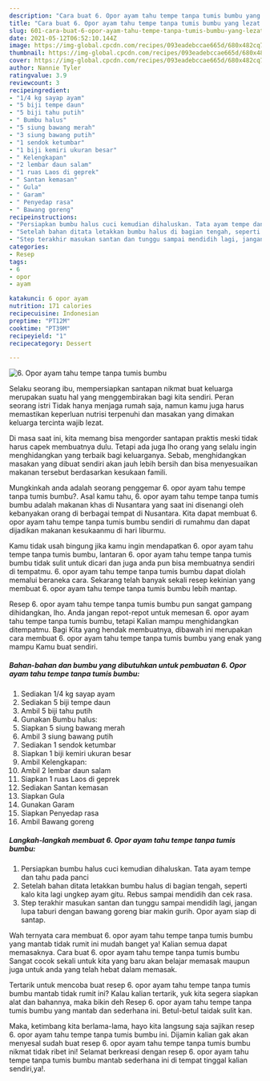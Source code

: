 ```yaml
---
description: "Cara buat 6. Opor ayam tahu tempe tanpa tumis bumbu yang lezat Untuk Jualan"
title: "Cara buat 6. Opor ayam tahu tempe tanpa tumis bumbu yang lezat Untuk Jualan"
slug: 601-cara-buat-6-opor-ayam-tahu-tempe-tanpa-tumis-bumbu-yang-lezat-untuk-jualan
date: 2021-05-12T06:52:10.144Z
image: https://img-global.cpcdn.com/recipes/093eadebccae665d/680x482cq70/6-opor-ayam-tahu-tempe-tanpa-tumis-bumbu-foto-resep-utama.jpg
thumbnail: https://img-global.cpcdn.com/recipes/093eadebccae665d/680x482cq70/6-opor-ayam-tahu-tempe-tanpa-tumis-bumbu-foto-resep-utama.jpg
cover: https://img-global.cpcdn.com/recipes/093eadebccae665d/680x482cq70/6-opor-ayam-tahu-tempe-tanpa-tumis-bumbu-foto-resep-utama.jpg
author: Nannie Tyler
ratingvalue: 3.9
reviewcount: 3
recipeingredient:
- "1/4 kg sayap ayam"
- "5 biji tempe daun"
- "5 biji tahu putih"
- " Bumbu halus"
- "5 siung bawang merah"
- "3 siung bawang putih"
- "1 sendok ketumbar"
- "1 biji kemiri ukuran besar"
- " Kelengkapan"
- "2 lembar daun salam"
- "1 ruas Laos di geprek"
- " Santan kemasan"
- " Gula"
- " Garam"
- " Penyedap rasa"
- " Bawang goreng"
recipeinstructions:
- "Persiapkan bumbu halus cuci kemudian dihaluskan. Tata ayam tempe dan tahu pada panci"
- "Setelah bahan ditata letakkan bumbu halus di bagian tengah, seperti kalo kita lagi ungkep ayam gitu. Rebus sampai mendidih dan cek rasa."
- "Step terakhir masukan santan dan tunggu sampai mendidih lagi, jangan lupa taburi dengan bawang goreng biar makin gurih. Opor ayam siap di santap."
categories:
- Resep
tags:
- 6
- opor
- ayam

katakunci: 6 opor ayam 
nutrition: 171 calories
recipecuisine: Indonesian
preptime: "PT12M"
cooktime: "PT39M"
recipeyield: "1"
recipecategory: Dessert

---
```



![6. Opor ayam tahu tempe tanpa tumis bumbu](https://img-global.cpcdn.com/recipes/093eadebccae665d/680x482cq70/6-opor-ayam-tahu-tempe-tanpa-tumis-bumbu-foto-resep-utama.jpg)

Selaku seorang ibu, mempersiapkan santapan nikmat buat keluarga merupakan suatu hal yang menggembirakan bagi kita sendiri. Peran seorang istri Tidak hanya menjaga rumah saja, namun kamu juga harus memastikan keperluan nutrisi terpenuhi dan masakan yang dimakan keluarga tercinta wajib lezat.

Di masa  saat ini, kita memang bisa mengorder santapan praktis meski tidak harus capek membuatnya dulu. Tetapi ada juga lho orang yang selalu ingin menghidangkan yang terbaik bagi keluarganya. Sebab, menghidangkan masakan yang dibuat sendiri akan jauh lebih bersih dan bisa menyesuaikan makanan tersebut berdasarkan kesukaan famili. 



Mungkinkah anda adalah seorang penggemar 6. opor ayam tahu tempe tanpa tumis bumbu?. Asal kamu tahu, 6. opor ayam tahu tempe tanpa tumis bumbu adalah makanan khas di Nusantara yang saat ini disenangi oleh kebanyakan orang di berbagai tempat di Nusantara. Kita dapat membuat 6. opor ayam tahu tempe tanpa tumis bumbu sendiri di rumahmu dan dapat dijadikan makanan kesukaanmu di hari liburmu.

Kamu tidak usah bingung jika kamu ingin mendapatkan 6. opor ayam tahu tempe tanpa tumis bumbu, lantaran 6. opor ayam tahu tempe tanpa tumis bumbu tidak sulit untuk dicari dan juga anda pun bisa membuatnya sendiri di tempatmu. 6. opor ayam tahu tempe tanpa tumis bumbu dapat diolah memalui beraneka cara. Sekarang telah banyak sekali resep kekinian yang membuat 6. opor ayam tahu tempe tanpa tumis bumbu lebih mantap.

Resep 6. opor ayam tahu tempe tanpa tumis bumbu pun sangat gampang dihidangkan, lho. Anda jangan repot-repot untuk memesan 6. opor ayam tahu tempe tanpa tumis bumbu, tetapi Kalian mampu menghidangkan ditempatmu. Bagi Kita yang hendak membuatnya, dibawah ini merupakan cara membuat 6. opor ayam tahu tempe tanpa tumis bumbu yang enak yang mampu Kamu buat sendiri.

<!--inarticleads1-->

##### Bahan-bahan dan bumbu yang dibutuhkan untuk pembuatan 6. Opor ayam tahu tempe tanpa tumis bumbu:

1. Sediakan 1/4 kg sayap ayam
1. Sediakan 5 biji tempe daun
1. Ambil 5 biji tahu putih
1. Gunakan  Bumbu halus:
1. Siapkan 5 siung bawang merah
1. Ambil 3 siung bawang putih
1. Sediakan 1 sendok ketumbar
1. Siapkan 1 biji kemiri ukuran besar
1. Ambil  Kelengkapan:
1. Ambil 2 lembar daun salam
1. Siapkan 1 ruas Laos di geprek
1. Sediakan  Santan kemasan
1. Siapkan  Gula
1. Gunakan  Garam
1. Siapkan  Penyedap rasa
1. Ambil  Bawang goreng




<!--inarticleads2-->

##### Langkah-langkah membuat 6. Opor ayam tahu tempe tanpa tumis bumbu:

1. Persiapkan bumbu halus cuci kemudian dihaluskan. Tata ayam tempe dan tahu pada panci
1. Setelah bahan ditata letakkan bumbu halus di bagian tengah, seperti kalo kita lagi ungkep ayam gitu. Rebus sampai mendidih dan cek rasa.
1. Step terakhir masukan santan dan tunggu sampai mendidih lagi, jangan lupa taburi dengan bawang goreng biar makin gurih. Opor ayam siap di santap.




Wah ternyata cara membuat 6. opor ayam tahu tempe tanpa tumis bumbu yang mantab tidak rumit ini mudah banget ya! Kalian semua dapat memasaknya. Cara buat 6. opor ayam tahu tempe tanpa tumis bumbu Sangat cocok sekali untuk kita yang baru akan belajar memasak maupun juga untuk anda yang telah hebat dalam memasak.

Tertarik untuk mencoba buat resep 6. opor ayam tahu tempe tanpa tumis bumbu mantab tidak rumit ini? Kalau kalian tertarik, yuk kita segera siapkan alat dan bahannya, maka bikin deh Resep 6. opor ayam tahu tempe tanpa tumis bumbu yang mantab dan sederhana ini. Betul-betul taidak sulit kan. 

Maka, ketimbang kita berlama-lama, hayo kita langsung saja sajikan resep 6. opor ayam tahu tempe tanpa tumis bumbu ini. Dijamin kalian gak akan menyesal sudah buat resep 6. opor ayam tahu tempe tanpa tumis bumbu nikmat tidak ribet ini! Selamat berkreasi dengan resep 6. opor ayam tahu tempe tanpa tumis bumbu mantab sederhana ini di tempat tinggal kalian sendiri,ya!.

